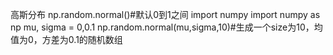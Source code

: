 高斯分布
np.random.normal()#默认0到1之间
import numpy
import numpy as np
mu, sigma = 0,0.1
np.random.normal(mu,sigma,10)#生成一个size为10，均值为0，方差为0.1的随机数组
